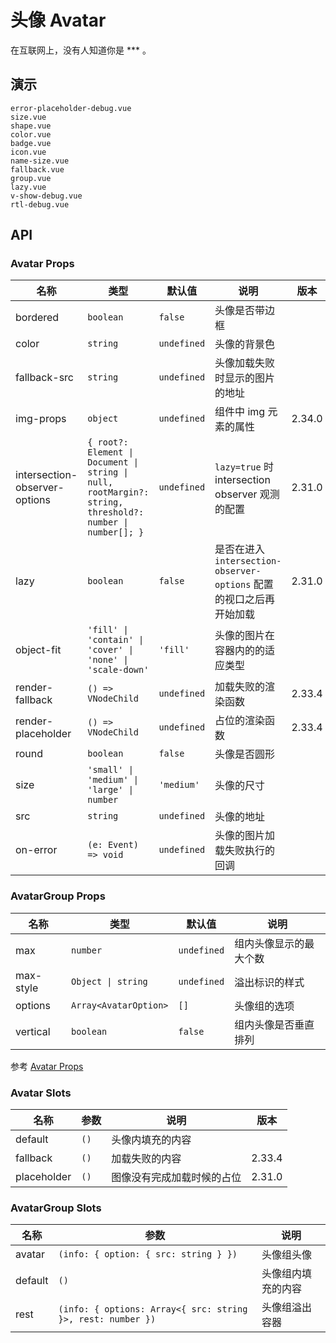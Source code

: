 # 头像 Avatar

在互联网上，没有人知道你是 \*\*\* 。

## 演示

```demo
error-placeholder-debug.vue
size.vue
shape.vue
color.vue
badge.vue
icon.vue
name-size.vue
fallback.vue
group.vue
lazy.vue
v-show-debug.vue
rtl-debug.vue
```

## API

### Avatar Props

| 名称 | 类型 | 默认值 | 说明 | 版本 |
| --- | --- | --- | --- | --- |
| bordered | `boolean` | `false` | 头像是否带边框 |  |
| color | `string` | `undefined` | 头像的背景色 |  |
| fallback-src | `string` | `undefined` | 头像加载失败时显示的图片的地址 |  |
| img-props | `object` | `undefined` | 组件中 img 元素的属性 | 2.34.0 |
| intersection-observer-options | `{ root?: Element \| Document \| string \| null, rootMargin?: string, threshold?: number \| number[]; }` | `undefined` | `lazy=true` 时 intersection observer 观测的配置 | 2.31.0 |
| lazy | `boolean` | `false` | 是否在进入 `intersection-observer-options` 配置的视口之后再开始加载 | 2.31.0 |
| object-fit | `'fill' \| 'contain' \| 'cover' \| 'none' \| 'scale-down'` | `'fill'` | 头像的图片在容器内的的适应类型 |  |
| render-fallback | `() => VNodeChild` | `undefined` | 加载失败的渲染函数 | 2.33.4 |
| render-placeholder | `() => VNodeChild` | `undefined` | 占位的渲染函数 | 2.33.4 |
| round | `boolean` | `false` | 头像是否圆形 |  |
| size | `'small' \| 'medium' \| 'large' \| number` | `'medium'` | 头像的尺寸 |
| src | `string` | `undefined` | 头像的地址 |  |
| on-error | `(e: Event) => void` | `undefined` | 头像的图片加载失败执行的回调 |  |

### AvatarGroup Props

| 名称      | 类型                  | 默认值      | 说明                   |
| --------- | --------------------- | ----------- | ---------------------- |
| max       | `number`              | `undefined` | 组内头像显示的最大个数 |
| max-style | `Object \| string`    | `undefined` | 溢出标识的样式         |
| options   | `Array<AvatarOption>` | `[]`        | 头像组的选项           |
| vertical  | `boolean`             | `false`     | 组内头像是否垂直排列   |

参考 [Avatar Props](#Avatar-Props)

### Avatar Slots

| 名称        | 参数 | 说明                       | 版本   |
| ----------- | ---- | -------------------------- | ------ |
| default     | `()` | 头像内填充的内容           |        |
| fallback    | `()` | 加载失败的内容             | 2.33.4 |
| placeholder | `()` | 图像没有完成加载时候的占位 | 2.31.0 |

### AvatarGroup Slots

| 名称 | 参数 | 说明 |
| --- | --- | --- |
| avatar | `(info: { option: { src: string } })` | 头像组头像 |
| default | `()` | 头像组内填充的内容 |
| rest | `(info: { options: Array<{ src: string }>, rest: number })` | 头像组溢出容器 |
